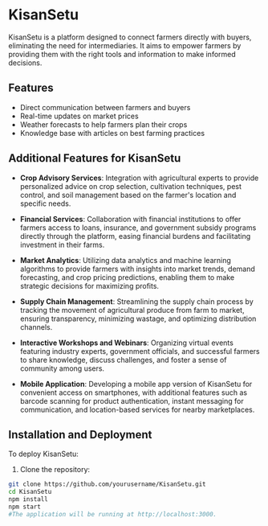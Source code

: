 # KisanSetu

KisanSetu is a platform designed to connect farmers directly with buyers, eliminating the need for intermediaries. It aims to empower farmers by providing them with the right tools and information to make informed decisions.

## Features

- Direct communication between farmers and buyers
- Real-time updates on market prices
- Weather forecasts to help farmers plan their crops
- Knowledge base with articles on best farming practices

## Additional Features for KisanSetu

- **Crop Advisory Services**: Integration with agricultural experts to provide personalized advice on crop selection, cultivation techniques, pest control, and soil management based on the farmer's location and specific needs.

- **Financial Services**: Collaboration with financial institutions to offer farmers access to loans, insurance, and government subsidy programs directly through the platform, easing financial burdens and facilitating investment in their farms.

- **Market Analytics**: Utilizing data analytics and machine learning algorithms to provide farmers with insights into market trends, demand forecasting, and crop pricing predictions, enabling them to make strategic decisions for maximizing profits.

- **Supply Chain Management**: Streamlining the supply chain process by tracking the movement of agricultural produce from farm to market, ensuring transparency, minimizing wastage, and optimizing distribution channels.

- **Interactive Workshops and Webinars**: Organizing virtual events featuring industry experts, government officials, and successful farmers to share knowledge, discuss challenges, and foster a sense of community among users.

- **Mobile Application**: Developing a mobile app version of KisanSetu for convenient access on smartphones, with additional features such as barcode scanning for product authentication, instant messaging for communication, and location-based services for nearby marketplaces.

## Installation and Deployment

To deploy KisanSetu:

1. Clone the repository:
```bash
git clone https://github.com/yourusername/KisanSetu.git
cd KisanSetu
npm install
npm start
#The application will be running at http://localhost:3000.

